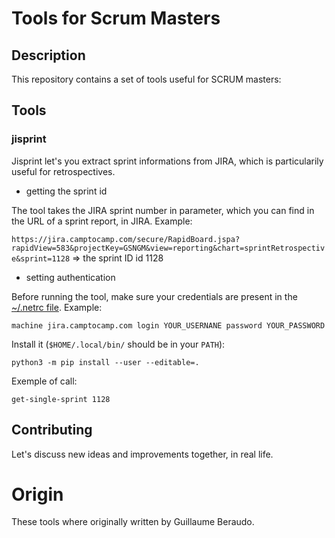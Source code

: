 # Tools for Scrum Masters


## Description

This repository contains a set of tools useful for SCRUM masters:


## Tools

### jisprint

Jisprint let's you extract sprint informations from JIRA, which is particularily useful for retrospectives.

- getting the sprint id

The tool takes the JIRA sprint number in parameter, which you can find in the URL of a sprint report, in JIRA.
Example:

`https://jira.camptocamp.com/secure/RapidBoard.jspa?rapidView=583&projectKey=GSNGM&view=reporting&chart=sprintRetrospective&sprint=1128`
=> the sprint ID id 1128

- setting authentication

Before running the tool, make sure your credentials are present in the [~/.netrc file](https://jira.readthedocs.io/en/master/examples.html#authentication).
Example:

```machine jira.camptocamp.com login YOUR_USERNANE password YOUR_PASSWORD```

Install it (`$HOME/.local/bin/` should be in your `PATH`):

```python3 -m pip install --user --editable=.```

Exemple of call:

```get-single-sprint 1128```


## Contributing

Let's discuss new ideas and improvements together, in real life.


# Origin

These tools where originally written by Guillaume Beraudo.
